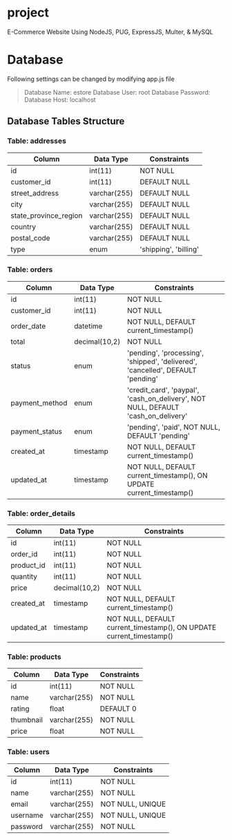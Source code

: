 
# project

E-Commerce Website Using NodeJS, PUG, ExpressJS, Multer, &amp; MySQL

  

# Database
Following settings can be changed by modifying app.js file
> Database Name: estore
> Database User: root
> Database Password: 
> Database Host: localhost

## Database Tables Structure

### Table: addresses

| Column                  | Data Type     | Constraints       |
|-------------------------|--------------|-------------------|
| id                      | int(11)      | NOT NULL          |
| customer_id             | int(11)      | DEFAULT NULL      |
| street_address          | varchar(255) | DEFAULT NULL      |
| city                    | varchar(255) | DEFAULT NULL      |
| state_province_region   | varchar(255) | DEFAULT NULL      |
| country                 | varchar(255) | DEFAULT NULL      |
| postal_code             | varchar(255) | DEFAULT NULL      |
| type                    | enum         | 'shipping', 'billing' |

### Table: orders

| Column                  | Data Type     | Constraints                                   |
|-------------------------|--------------|-----------------------------------------------|
| id                      | int(11)      | NOT NULL                                      |
| customer_id             | int(11)      | NOT NULL                                      |
| order_date              | datetime     | NOT NULL, DEFAULT current_timestamp()         |
| total                   | decimal(10,2)| NOT NULL                                      |
| status                  | enum         | 'pending', 'processing', 'shipped', 'delivered', 'cancelled', DEFAULT 'pending' |
| payment_method          | enum         | 'credit_card', 'paypal', 'cash_on_delivery', NOT NULL, DEFAULT 'cash_on_delivery' |
| payment_status          | enum         | 'pending', 'paid', NOT NULL, DEFAULT 'pending' |
| created_at              | timestamp    | NOT NULL, DEFAULT current_timestamp()         |
| updated_at              | timestamp    | NOT NULL, DEFAULT current_timestamp(), ON UPDATE current_timestamp() |

### Table: order_details

| Column                  | Data Type     | Constraints                                   |
|-------------------------|--------------|-----------------------------------------------|
| id                      | int(11)      | NOT NULL                                      |
| order_id                | int(11)      | NOT NULL                                      |
| product_id              | int(11)      | NOT NULL                                      |
| quantity                | int(11)      | NOT NULL                                      |
| price                   | decimal(10,2)| NOT NULL                                      |
| created_at              | timestamp    | NOT NULL, DEFAULT current_timestamp()         |
| updated_at              | timestamp    | NOT NULL, DEFAULT current_timestamp(), ON UPDATE current_timestamp() |

### Table: products

| Column                  | Data Type     | Constraints       |
|-------------------------|--------------|-------------------|
| id                      | int(11)      | NOT NULL          |
| name                    | varchar(255) | NOT NULL          |
| rating                  | float        | DEFAULT 0         |
| thumbnail               | varchar(255) | NOT NULL          |
| price                   | float        | NOT NULL          |

### Table: users

| Column                  | Data Type     | Constraints       |
|-------------------------|--------------|-------------------|
| id                      | int(11)      | NOT NULL          |
| name                    | varchar(255) | NOT NULL          |
| email                   | varchar(255) | NOT NULL, UNIQUE  |
| username                | varchar(255) | NOT NULL, UNIQUE  |
| password                | varchar(255) | NOT NULL          |


